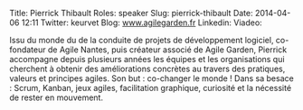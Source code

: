 Title: Pierrick Thibault
Roles: speaker
Slug: pierrick-thibault
Date: 2014-04-06 12:11
Twitter: keurvet
Blog: www.agilegarden.fr
Linkedin: 
Viadeo:


Issu du monde du de la conduite de projets de développement logiciel, co-fondateur de Agile Nantes, puis créateur associé de Agile Garden, Pierrick accompagne depuis plusieurs années les équipes et les organisations qui cherchent à obtenir des améliorations concrètes au travers des pratiques, valeurs et principes agiles. Son but : co-changer le monde ! 
Dans sa besace : Scrum, Kanban, jeux agiles, facilitation graphique, curiosité et la nécessité de rester en mouvement.


